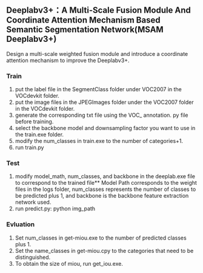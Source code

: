 ## Deeplabv3+：A Multi-Scale Fusion Module And Coordinate Attention Mechanism Based Semantic Segmentation Network(MSAM Deeplabv3+)
Design a multi-scale weighted fusion module and introduce a coordinate attention mechanism to improve the Deeplabv3+.

### Train
1. put the label file in the SegmentClass folder under VOC2007 in the VOCdevkit folder.
3. put the image files in the JPEGImages folder under the VOC2007 folder in the VOCdevkit folder.
4. generate the corresponding txt file using the VOC_ annotation. py file before training.
5. select the backbone model and downsampling factor you want to use in the train.exe folder.
6. modify the num_classes in train.exe to the number of categories+1.
7. run train.py

### Test  
1. modify model_math, num_classes, and backbone in the deeplab.exe file to correspond to the trained file** Model Path corresponds to the weight files in the logs folder, num_classes represents the number of classes to be predicted plus 1, and backbone is the backbone feature extraction network used.   
2. run predict.py: python img_path

### Evluation
1. Set num_classes in get-miou.exe to the number of predicted classes plus 1.
2. Set the name_classes in get-miou.cpy to the categories that need to be distinguished.
3. To obtain the size of miou, run get_iou.exe.
